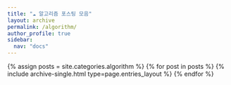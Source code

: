 ```yaml
---
title: "☁️ 알고리즘 포스팅 모음"
layout: archive
permalink: /algorithm/
author_profile: true
sidebar:
  nav: "docs"
---
```



{% assign posts = site.categories.algorithm %}
{% for post in posts %} {% include archive-single.html type=page.entries_layout %} {% endfor %}
